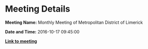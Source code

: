 # Meeting Details

**Meeting Name:** Monthly Meeting of Metropolitan District of Limerick

**Date and Time:** 2016-10-17 09:45:00

**<a href="https://www.limerick.ie/council/whats-on/monthly-meeting-metropolitan-district-limerick-7" target="_blank">Link to meeting</a>**
